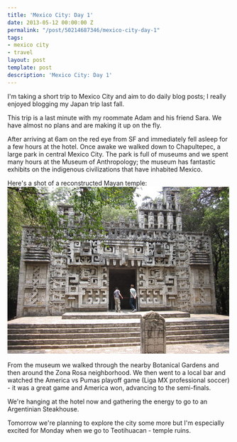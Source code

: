 ```yaml
---
title: 'Mexico City: Day 1'
date: 2013-05-12 00:00:00 Z
permalink: "/post/50214687346/mexico-city-day-1"
tags:
- mexico city
- travel
layout: post
template: post
description: 'Mexico City: Day 1'
---
```


I'm taking a short trip to Mexico City and aim to do daily blog posts; I really enjoyed blogging my Japan trip last fall.

This trip is a last minute with my roommate Adam and his friend Sara. We have almost no plans and are making it up on the fly.

After arriving at 6am on the red eye from SF and immediately fell asleep for a few hours at the hotel. Once awake we walked down to Chapultepec, a large park in central Mexico City. The park is full of museums and we spent many hours at the Museum of Anthropology; the museum has fantastic exhibits on the indigenous civilizations that have inhabited Mexico.

Here's a shot of a reconstructed Mayan temple:![](/images/585d0a921e6dc60c975afc2d4b152567c9729deca1884edba434055e88cd129a.jpg)

From the museum we walked through the nearby Botanical Gardens and then around the Zona Rosa neighborhood. We then went to a local bar and watched the America vs Pumas playoff game (Liga MX professional soccer) - it was a great game and America won, advancing to the semi-finals.

We're hanging at the hotel now and gathering the energy to go to an Argentinian Steakhouse.

Tomorrow we're planning to explore the city some more but I'm especially excited for Monday when we go to Teotihuacan - temple ruins.
